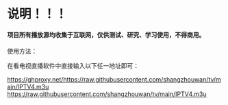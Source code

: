 # 说明！！！
#### 项目所有播放源均收集于互联网，仅供**测试、研究、学习使用**，不得**商用**。

使用方法：

在看电视直播软件中直接输入以下任一地址即可：

  https://ghproxy.net/https://raw.githubusercontent.com/shangzhouwan/tv/main/IPTV4.m3u
  https://raw.githubusercontent.com/shangzhouwan/tv/main/IPTV4.m3u
